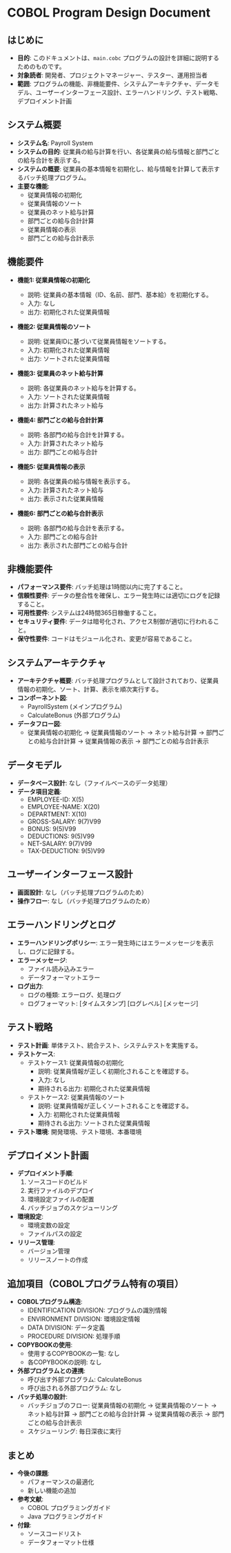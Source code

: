 # COBOL Program Design Document

## はじめに
- **目的**: このドキュメントは、`main.cobc` プログラムの設計を詳細に説明するためのものです。
- **対象読者**: 開発者、プロジェクトマネージャー、テスター、運用担当者
- **範囲**: プログラムの機能、非機能要件、システムアーキテクチャ、データモデル、ユーザーインターフェース設計、エラーハンドリング、テスト戦略、デプロイメント計画

## システム概要
- **システム名**: Payroll System
- **システムの目的**: 従業員の給与計算を行い、各従業員の給与情報と部門ごとの給与合計を表示する。
- **システムの概要**: 従業員の基本情報を初期化し、給与情報を計算して表示するバッチ処理プログラム。
- **主要な機能**:
  - 従業員情報の初期化
  - 従業員情報のソート
  - 従業員のネット給与計算
  - 部門ごとの給与合計計算
  - 従業員情報の表示
  - 部門ごとの給与合計表示

## 機能要件
- **機能1: 従業員情報の初期化**
  - 説明: 従業員の基本情報（ID、名前、部門、基本給）を初期化する。
  - 入力: なし
  - 出力: 初期化された従業員情報

- **機能2: 従業員情報のソート**
  - 説明: 従業員IDに基づいて従業員情報をソートする。
  - 入力: 初期化された従業員情報
  - 出力: ソートされた従業員情報

- **機能3: 従業員のネット給与計算**
  - 説明: 各従業員のネット給与を計算する。
  - 入力: ソートされた従業員情報
  - 出力: 計算されたネット給与

- **機能4: 部門ごとの給与合計計算**
  - 説明: 各部門の給与合計を計算する。
  - 入力: 計算されたネット給与
  - 出力: 部門ごとの給与合計

- **機能5: 従業員情報の表示**
  - 説明: 各従業員の給与情報を表示する。
  - 入力: 計算されたネット給与
  - 出力: 表示された従業員情報

- **機能6: 部門ごとの給与合計表示**
  - 説明: 各部門の給与合計を表示する。
  - 入力: 部門ごとの給与合計
  - 出力: 表示された部門ごとの給与合計

## 非機能要件
- **パフォーマンス要件**: バッチ処理は1時間以内に完了すること。
- **信頼性要件**: データの整合性を確保し、エラー発生時には適切にログを記録すること。
- **可用性要件**: システムは24時間365日稼働すること。
- **セキュリティ要件**: データは暗号化され、アクセス制御が適切に行われること。
- **保守性要件**: コードはモジュール化され、変更が容易であること。

## システムアーキテクチャ
- **アーキテクチャ概要**: バッチ処理プログラムとして設計されており、従業員情報の初期化、ソート、計算、表示を順次実行する。
- **コンポーネント図**:
  - PayrollSystem (メインプログラム)
  - CalculateBonus (外部プログラム)
- **データフロー図**:
  - 従業員情報の初期化 -> 従業員情報のソート -> ネット給与計算 -> 部門ごとの給与合計計算 -> 従業員情報の表示 -> 部門ごとの給与合計表示

## データモデル
- **データベース設計**: なし（ファイルベースのデータ処理）
- **データ項目定義**:
  - EMPLOYEE-ID: X(5)
  - EMPLOYEE-NAME: X(20)
  - DEPARTMENT: X(10)
  - GROSS-SALARY: 9(7)V99
  - BONUS: 9(5)V99
  - DEDUCTIONS: 9(5)V99
  - NET-SALARY: 9(7)V99
  - TAX-DEDUCTION: 9(5)V99

## ユーザーインターフェース設計
- **画面設計**: なし（バッチ処理プログラムのため）
- **操作フロー**: なし（バッチ処理プログラムのため）

## エラーハンドリングとログ
- **エラーハンドリングポリシー**: エラー発生時にはエラーメッセージを表示し、ログに記録する。
- **エラーメッセージ**:
  - ファイル読み込みエラー
  - データフォーマットエラー
- **ログ出力**:
  - ログの種類: エラーログ、処理ログ
  - ログフォーマット: [タイムスタンプ] [ログレベル] [メッセージ]

## テスト戦略
- **テスト計画**: 単体テスト、統合テスト、システムテストを実施する。
- **テストケース**:
  - テストケース1: 従業員情報の初期化
    - 説明: 従業員情報が正しく初期化されることを確認する。
    - 入力: なし
    - 期待される出力: 初期化された従業員情報
  - テストケース2: 従業員情報のソート
    - 説明: 従業員情報が正しくソートされることを確認する。
    - 入力: 初期化された従業員情報
    - 期待される出力: ソートされた従業員情報
- **テスト環境**: 開発環境、テスト環境、本番環境

## デプロイメント計画
- **デプロイメント手順**:
  1. ソースコードのビルド
  2. 実行ファイルのデプロイ
  3. 環境設定ファイルの配置
  4. バッチジョブのスケジューリング
- **環境設定**:
  - 環境変数の設定
  - ファイルパスの設定
- **リリース管理**:
  - バージョン管理
  - リリースノートの作成

## 追加項目（COBOLプログラム特有の項目）
- **COBOLプログラム構造**:
  - IDENTIFICATION DIVISION: プログラムの識別情報
  - ENVIRONMENT DIVISION: 環境設定情報
  - DATA DIVISION: データ定義
  - PROCEDURE DIVISION: 処理手順
- **COPYBOOKの使用**:
  - 使用するCOPYBOOKの一覧: なし
  - 各COPYBOOKの説明: なし
- **外部プログラムとの連携**:
  - 呼び出す外部プログラム: CalculateBonus
  - 呼び出される外部プログラム: なし
- **バッチ処理の設計**:
  - バッチジョブのフロー: 従業員情報の初期化 -> 従業員情報のソート -> ネット給与計算 -> 部門ごとの給与合計計算 -> 従業員情報の表示 -> 部門ごとの給与合計表示
  - スケジューリング: 毎日深夜に実行

## まとめ
- **今後の課題**:
  - パフォーマンスの最適化
  - 新しい機能の追加
- **参考文献**:
  - COBOL プログラミングガイド
  - Java プログラミングガイド
- **付録**:
  - ソースコードリスト
  - データフォーマット仕様
